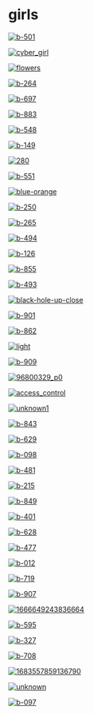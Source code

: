 # girls

<a href="b-501.jpg"><img alt="b-501" src="b-501.jpg"></a>

<a href="cyber_girl.jpg"><img alt="cyber_girl" src="cyber_girl.jpg"></a>

<a href="flowers.png"><img alt="flowers" src="flowers.png"></a>

<a href="b-264.jpg"><img alt="b-264" src="b-264.jpg"></a>

<a href="b-697.jpg"><img alt="b-697" src="b-697.jpg"></a>

<a href="b-883.jpg"><img alt="b-883" src="b-883.jpg"></a>

<a href="b-548.jpg"><img alt="b-548" src="b-548.jpg"></a>

<a href="b-149.jpg"><img alt="b-149" src="b-149.jpg"></a>

<a href="280.jpg"><img alt="280" src="280.jpg"></a>

<a href="b-551.jpg"><img alt="b-551" src="b-551.jpg"></a>

<a href="blue-orange.jpeg"><img alt="blue-orange" src="blue-orange.jpeg"></a>

<a href="b-250.jpg"><img alt="b-250" src="b-250.jpg"></a>

<a href="b-265.jpg"><img alt="b-265" src="b-265.jpg"></a>

<a href="b-494.jpg"><img alt="b-494" src="b-494.jpg"></a>

<a href="b-126.jpg"><img alt="b-126" src="b-126.jpg"></a>

<a href="b-855.jpg"><img alt="b-855" src="b-855.jpg"></a>

<a href="b-493.jpg"><img alt="b-493" src="b-493.jpg"></a>

<a href="black-hole-up-close.png"><img alt="black-hole-up-close" src="black-hole-up-close.png"></a>

<a href="b-901.jpg"><img alt="b-901" src="b-901.jpg"></a>

<a href="b-862.jpg"><img alt="b-862" src="b-862.jpg"></a>

<a href="light.png"><img alt="light" src="light.png"></a>

<a href="b-909.jpg"><img alt="b-909" src="b-909.jpg"></a>

<a href="96800329_p0.png"><img alt="96800329_p0" src="96800329_p0.png"></a>

<a href="access_control.jpg"><img alt="access_control" src="access_control.jpg"></a>

<a href="unknown1.png"><img alt="unknown1" src="unknown1.png"></a>

<a href="b-843.jpg"><img alt="b-843" src="b-843.jpg"></a>

<a href="b-629.jpg"><img alt="b-629" src="b-629.jpg"></a>

<a href="b-098.jpg"><img alt="b-098" src="b-098.jpg"></a>

<a href="b-481.jpg"><img alt="b-481" src="b-481.jpg"></a>

<a href="b-215.jpg"><img alt="b-215" src="b-215.jpg"></a>

<a href="b-849.jpg"><img alt="b-849" src="b-849.jpg"></a>

<a href="b-401.jpg"><img alt="b-401" src="b-401.jpg"></a>

<a href="b-628.jpg"><img alt="b-628" src="b-628.jpg"></a>

<a href="b-477.jpg"><img alt="b-477" src="b-477.jpg"></a>

<a href="b-012.jpg"><img alt="b-012" src="b-012.jpg"></a>

<a href="b-719.jpg"><img alt="b-719" src="b-719.jpg"></a>

<a href="b-907.jpg"><img alt="b-907" src="b-907.jpg"></a>

<a href="1666649243836664.jpg"><img alt="1666649243836664" src="1666649243836664.jpg"></a>

<a href="b-595.jpg"><img alt="b-595" src="b-595.jpg"></a>

<a href="b-327.jpg"><img alt="b-327" src="b-327.jpg"></a>

<a href="b-708.jpg"><img alt="b-708" src="b-708.jpg"></a>

<a href="1683557859136790.png"><img alt="1683557859136790" src="1683557859136790.png"></a>

<a href="unknown.png"><img alt="unknown" src="unknown.png"></a>

<a href="b-097.jpg"><img alt="b-097" src="b-097.jpg"></a>

